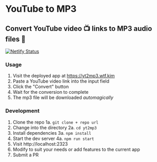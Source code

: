 # YouTube to MP3
## Convert YouTube video 📺 links to MP3 audio files 🎹
[![Netlify Status](https://api.netlify.com/api/v1/badges/adf66c2d-97b9-461c-acb4-51e719a6a2cd/deploy-status)](https://app.netlify.com/sites/frabjous-blancmange-28fa37/deploys)
### Usage
1. Visit the deployed app at https://yt2mp3.wtf.kim
2. Paste a YouTube video link into the input field
3. Click the "Convert" button
4. Wait for the conversion to complete
5. The mp3 file will be downloaded _automagically_

### Development
1. Clone the repo
  1a. `git clone + repo url`
2. Change into the directory
  2a. `cd yt2mp3`
3. Install dependencies
  3a. `npm install`
4. Start the dev server
  4a. `npm run start`
5. Visit http://localhost:2323
6. Modify to suit your needs or add features to the current app
7. Submit a PR 